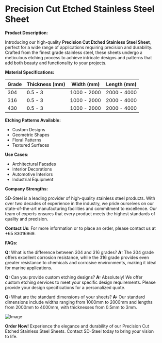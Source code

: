 # Precision Cut Etched Stainless Steel Sheet

**Product Description:**

Introducing our high-quality **Precision Cut Etched Stainless Steel Sheet**, perfect for a wide range of applications requiring precision and durability. Crafted from the finest grade stainless steel, these sheets undergo a meticulous etching process to achieve intricate designs and patterns that add both beauty and functionality to your projects.

**Material Specifications:**

| Grade | Thickness (mm) | Width (mm) | Length (mm) |
|-------|----------------|------------|-------------|
| 304   | 0.5 - 3        | 1000 - 2000 | 2000 - 4000 |
| 316   | 0.5 - 3        | 1000 - 2000 | 2000 - 4000 |
| 430   | 0.5 - 3        | 1000 - 2000 | 2000 - 4000 |

**Etching Patterns Available:**
- Custom Designs
- Geometric Shapes
- Floral Patterns
- Textured Surfaces

**Use Cases:**
- Architectural Facades
- Interior Decorations
- Automotive Interiors
- Industrial Equipment

**Company Strengths:**

SD-Steel is a leading provider of high-quality stainless steel products. With over two decades of experience in the industry, we pride ourselves on our state-of-the-art manufacturing facilities and commitment to excellence. Our team of experts ensures that every product meets the highest standards of quality and precision.

**Contact Us:**
For more information or to place an order, please contact us at +65 83016969.

**FAQs:**

**Q:** What is the difference between 304 and 316 grades?
**A:** The 304 grade offers excellent corrosion resistance, while the 316 grade provides even greater resistance to chemicals and corrosive environments, making it ideal for marine applications.

**Q:** Can you provide custom etching designs?
**A:** Absolutely! We offer custom etching services to meet your specific design requirements. Please provide your design specifications for a personalized quote.

**Q:** What are the standard dimensions of your sheets?
**A:** Our standard dimensions include widths ranging from 1000mm to 2000mm and lengths from 2000mm to 4000mm, with thicknesses from 0.5mm to 3mm.

![Image](https://github.com/user-attachments/assets/2567258e-e124-4816-932d-1809bd27ef0b)

**Order Now!** Experience the elegance and durability of our Precision Cut Etched Stainless Steel Sheets. Contact SD-Steel today to bring your vision to life.